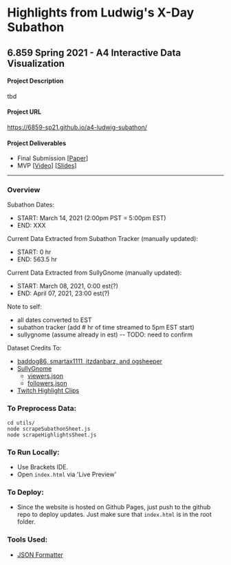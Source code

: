 # Highlights from Ludwig's X-Day Subathon

## 6.859 Spring 2021 - A4 Interactive Data Visualization

#### Project Description
tbd

#### Project URL
https://6859-sp21.github.io/a4-ludwig-subathon/

#### Project Deliverables
- Final Submission [[Paper]()]
- MVP [[Video](https://youtu.be/nUda4JRYS7U)] [[Slides](https://docs.google.com/presentation/d/1e-SIilkMOaA-3OfUn5qYDrHJ5L7LxpdqVNObbwEFuuA/edit?usp=sharing)]

-----------------------------

### Overview

Subathon Dates:
- START: March 14, 2021 (2:00pm PST = 5:00pm EST) 
- END: XXX

Current Data Extracted from Subathon Tracker (manually updated):
- START: 0 hr
- END: 563.5 hr

Current Data Extracted from SullyGnome (manually updated):
- START: March 08, 2021, 0:00  est(?)
- END: April 07, 2021, 23:00 est(?)

Note to self:
- all dates converted to EST
- subathon tracker (add # hr of time streamed to 5pm EST start)
- sullygnome (assume already in est) -- TODO: need to confirm

Dataset Credits To:
- [baddog86, smartax1111, itzdanbarz, and ogsheeper](https://docs.google.com/spreadsheets/d/e/2PACX-1vThvKnVHDeF0iGgL7Bkx6wz_SE2hh2RvxzqEHyqtZvR3H0DXuOwwh5MdwnbzMYvluul97ld364VANqm/pubhtml#)
- [SullyGnome](https://sullygnome.com/channel/ludwig)
	* [viewers.json](https://sullygnome.com/api/charts/linecharts/getconfig/ChannelViewers/30/0/12171601/ludwig/%20/%20/0/0/%20/) 
	* [followers.json](https://sullygnome.com/api/charts/linecharts/getconfig/ChannelFollowers/7/0/12171601/ludwig/%20/%20/0/0/%20/)
- [Twitch Highlight Clips](https://docs.google.com/spreadsheets/d/e/2PACX-1vQLW71Ytd45ilfzRnforyZJthghXUickXMZdhY_phG8rAEO7eYqOCTj2u5DlxN0x5s1xP-ondSwf3RD/pubhtml#)

### To Preprocess Data:
```
cd utils/
node scrapeSubathonSheet.js
node scrapeHighlightsSheet.js
```

### To Run Locally:

- Use Brackets IDE. 
- Open ```index.html``` via 'Live Preview'

### To Deploy:

- Since the website is hosted on Github Pages, just push to the github repo to deploy updates. Just make sure that ```index.html``` is in the root folder.


### Tools Used:
- [JSON Formatter](https://jsonformatter.curiousconcept.com/)
